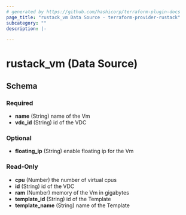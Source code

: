 ```yaml
---
# generated by https://github.com/hashicorp/terraform-plugin-docs
page_title: "rustack_vm Data Source - terraform-provider-rustack"
subcategory: ""
description: |-
  
---
```


# rustack_vm (Data Source)





<!-- schema generated by tfplugindocs -->
## Schema

### Required

- **name** (String) name of the Vm
- **vdc_id** (String) id of the VDC

### Optional

- **floating_ip** (String) enable floating ip for the Vm

### Read-Only

- **cpu** (Number) the number of virtual cpus
- **id** (String) id of the VDC
- **ram** (Number) memory of the Vm in gigabytes
- **template_id** (String) id of the Template
- **template_name** (String) name of the Template


